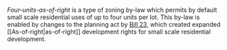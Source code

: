 _Four-units-as-of-right_ is a type of zoning by-law which permits by default small scale residential uses of up to four units per lot. This by-law is enabled by changes to the planning act by [Bill 23](app://obsidian.md/More%20Homes%20Built%20Faster%20Act), which created expanded [[As-of-right|as-of-right]] development rights for small scale residential development.
